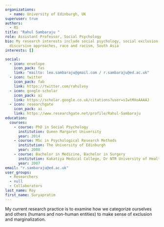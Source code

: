 ```yaml
---
organizations:
  - name: University of Edinburgh, UK
superuser: true
authors:
  - RS
title: "Rahul Sambaraju "
role: Assistant Professor, Social Psychology
bio: My research interests include social psychology, social exclusion,
  discursive approaches, race and racism, South Asia
interests: []

social:
  - icon: envelope
    icon_pack: fas
    link: "mailto: leo.sambaraju@gmail.com / r.sambaraju@ed.ac.uk"
  - icon: twitter
    icon_pack: fab
    link: https://twitter.com/rahulvoy
  - icon: google-scholar
    icon_pack: ai
    link: https://scholar.google.co.uk/citations?user=sIwtMXoAAAAJ
  - icon: researchgate
    icon_pack: ai
    link: https://www.researchgate.net/profile/Rahul-Sambaraju
education:
  courses:
    - course: PhD in Social Psychology
      institution: Queen Margaret University
      year: 2014
    - course: MSc in Psychological Research Methods
      institution: The University of Edinburgh
      year: 2008
    - course: Bachelor in Medicine, Bachelor in Surgery
      institution: Kakatiya Medical College, Dr NTR University of Health Sciences, India
      year: 2007
email: "r.sambaraju@ed.ac.uk"
user_groups:
  - Researchers
  - null
  - Collaborators
last_name: Roy
first_name: Suryapratim
---
```

M﻿y current research practice is to examine how we categorize ourselves and others (humans and non-human entities) to make sense of exclusion and marginalization.
